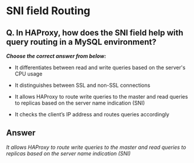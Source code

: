 # SNI field Routing

## Q. In HAProxy, how does the SNI field help with query routing in a MySQL environment?

***Choose the correct answer from below:***

  - It differentiates between read and write queries based on the server's CPU usage

  - It distinguishes between SSL and non-SSL connections

  - It allows HAProxy to route write queries to the master and read queries to replicas based on the server name indication (SNI)

  - It checks the client’s IP address and routes queries accordingly


## Answer
*It allows HAProxy to route write queries to the master and read queries to replicas based on the server name indication (SNI)*
